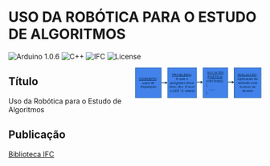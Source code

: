 # USO DA ROBÓTICA PARA O ESTUDO DE ALGORITMOS 
![Arduino 1.0.6](https://img.shields.io/static/v1?label=Arduino&logo=ARDUINO&message=1.0.6&color=purple)
![C++](https://img.shields.io/static/v1?label=Language&logo=c%2B%2B&logoColor=white&message=C%2B%2B&&color=purple)
![IFC](https://img.shields.io/badge/IFC-TCC-purple.svg)
![License](https://img.shields.io/badge/Code%20License-MIT-purple.svg)

<img src="reports/images/estrutura_metodo.png" align="right" height=auto width=50%/>

## Título
Uso da Robótica para o Estudo de Algoritmos 

## Publicação
[Biblioteca IFC](https://pergamumweb.ifc.edu.br/pergamumweb_ifc/vinculos/000000/000000d1.pdf)
